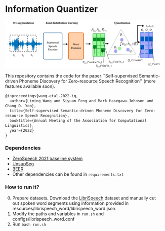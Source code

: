 # Information Quantizer
<div align="left"><img src="doc/image/fig29.png" width="800"/></div>

This repository contains the code for the paper ``Self-supervised Semantic-driven Phoneme Discovery for Zero-resource Speech Recognition'' (more features available soon).
```
@inproceedings{wang-etal-2022-iq,
  author={Liming Wang and Siyuan Feng and Mark Hasegawa-Johnson and Chang D. Yoo},
  title={Self-supervised Semantic-driven Phoneme Discovery for Zero-resource Speech Recognition},
  booktitle={Annual Meeting of the Association for Computational Linguistics},
  year={2022}
}
```

### Dependencies
- [ZeroSpeech 2021 baseline system](https://github.com/zerospeech/zerospeech2021_baseline)
- [UnsupSeg](https://github.com/felixkreuk/UnsupSeg) 
- [BEER](https://github.com/beer-asr/beer)
- Other dependencies can be found in ```requirements.txt```

### How to run it?
0. Prepare datasets. Download the [LibriSpeech](https://www.openslr.org/12) dataset and manually cut out spoken word segments using information provided in resources/librispeech_word/librispeech_word.json. 
1. Modify the paths and variables in ```run.sh``` and configs/librispeech_word.conf 
2. Run ```bash run.sh```
